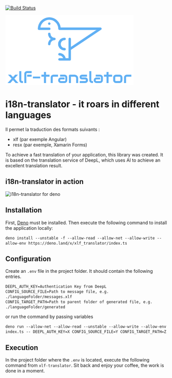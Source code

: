 [![Build Status](https://travis-ci.com/eltonmrk/xlf-translator.svg?branch=main)](https://travis-ci.com/eltonmrk/xlf-translator)

![xlf-translator for deno](images/logo.png?style=centerme)

# i18n-translator - it roars in different languages

Il permet la traduction des formats suivants :
* xlf (par exemple Angular)
* resx (par exemple, Xamarin Forms)

To achieve a fast translation of your application, this library was created. It is based on the translation service of DeepL, which uses AI to achieve an excellent translation result.

## i18n-translator in action

![i18n-translator for deno](images/screenrecording.gif)

## Installation

First, [Deno](https://deno.land) must be installed. Then execute the following command to install the application locally:
```
deno install --unstable -f --allow-read --allow-net --allow-write --allow-env https://deno.land/x/xlf_translator/index.ts
```
## Configuration

Create an `.env` file in the project folder. It should contain the following entries.

```
DEEPL_AUTH_KEY=Authentication Key from DeepL
CONFIG_SOURCE_FILE=Path to message file, e.g. ./languageFolder/messages.xlf
CONFIG_TARGET_PATH=Path to parent folder of generated file, e.g. ./languageFolder/generated
```
or run the command by passing variables 

```
deno run --allow-net --allow-read --unstable --allow-write --allow-env index.ts -- DEEPL_AUTH_KEY=X CONFIG_SOURCE_FILE=Y CONFIG_TARGET_PATH=Z
```

## Execution

In the project folder where the `.env` is located, execute the following command from `xlf-translator`. Sit back and enjoy your coffee, the work is done in a moment.
